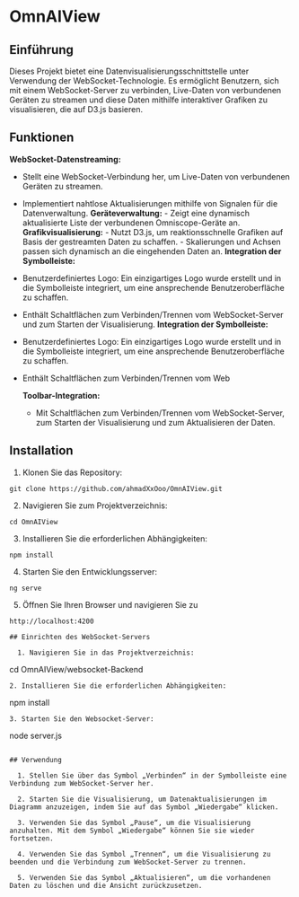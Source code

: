 # OmnAIView
## Einführung

Dieses Projekt bietet eine Datenvisualisierungsschnittstelle unter Verwendung der WebSocket-Technologie. Es ermöglicht Benutzern, sich mit einem WebSocket-Server zu verbinden, Live-Daten von verbundenen Geräten zu streamen und diese Daten mithilfe interaktiver Grafiken zu visualisieren, die auf D3.js basieren. 

## Funktionen

 **WebSocket-Datenstreaming:**
- Stellt eine WebSocket-Verbindung her, um Live-Daten von verbundenen Geräten zu streamen.
 - Implementiert nahtlose Aktualisierungen mithilfe von Signalen für die Datenverwaltung.   **Geräteverwaltung:**  - Zeigt eine dynamisch aktualisierte Liste der verbundenen Omniscope-Geräte an.   **Grafikvisualisierung:**  - Nutzt D3.js, um reaktionsschnelle Grafiken auf Basis der gestreamten Daten zu schaffen.   - Skalierungen und Achsen passen sich dynamisch an die eingehenden Daten an.   **Integration der Symbolleiste:**  
- Benutzerdefiniertes Logo: Ein einzigartiges Logo wurde erstellt und in die Symbolleiste integriert, um eine ansprechende Benutzeroberfläche zu schaffen.  
- Enthält Schaltflächen zum Verbinden/Trennen vom WebSocket-Server und zum Starten der Visualisierung.   **Integration der Symbolleiste:**  
- Benutzerdefiniertes Logo: Ein einzigartiges Logo wurde erstellt und in die Symbolleiste integriert, um eine ansprechende Benutzeroberfläche zu schaffen.  
- Enthält Schaltflächen zum Verbinden/Trennen vom Web

  **Toolbar-Integration:**
  - Mit Schaltflächen zum Verbinden/Trennen vom WebSocket-Server, zum Starten der Visualisierung und zum Aktualisieren der Daten.

## Installation

  1. Klonen Sie das Repository:
```
git clone https://github.com/ahmadXxOoo/OmnAIView.git
  ```
  2. Navigieren Sie zum Projektverzeichnis:
```
cd OmnAIView
  ```
  3. Installieren Sie die erforderlichen Abhängigkeiten:
```
npm install
  ```
  4. Starten Sie den Entwicklungsserver:
```
ng serve
  ```
  5. Öffnen Sie Ihren Browser und navigieren Sie zu 
```
http://localhost:4200

## Einrichten des WebSocket-Servers

  1. Navigieren Sie in das Projektverzeichnis:
```
cd OmnAIView/websocket-Backend
```
2. Installieren Sie die erforderlichen Abhängigkeiten:
```
npm install
```
3. Starten Sie den Websocket-Server:
```
node server.js
```

## Verwendung

  1. Stellen Sie über das Symbol „Verbinden“ in der Symbolleiste eine Verbindung zum WebSocket-Server her.

  2. Starten Sie die Visualisierung, um Datenaktualisierungen im Diagramm anzuzeigen, indem Sie auf das Symbol „Wiedergabe“ klicken.

  3. Verwenden Sie das Symbol „Pause“, um die Visualisierung anzuhalten. Mit dem Symbol „Wiedergabe“ können Sie sie wieder fortsetzen.

  4. Verwenden Sie das Symbol „Trennen“, um die Visualisierung zu beenden und die Verbindung zum WebSocket-Server zu trennen.

  5. Verwenden Sie das Symbol „Aktualisieren“, um die vorhandenen Daten zu löschen und die Ansicht zurückzusetzen.


